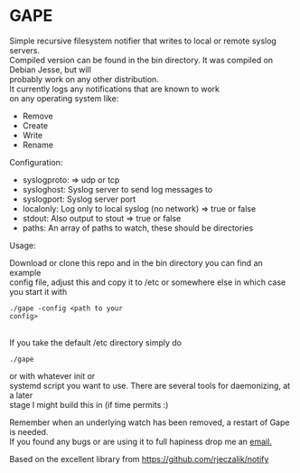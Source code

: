 

<h1>GAPE</h1>  
  
Simple recursive filesystem notifier that writes to local or remote syslog servers.  
Compiled version can be found in the bin directory. It was compiled on Debian Jesse, but will  
probably work on any other distribution.  
It currently logs any notifications that are known to work  
on any operating system like:  

 - Remove   
 - Create   
 - Write   
 - Rename  


Configuration:  

 - syslogproto: => udp or tcp  
 - sysloghost: Syslog server to send log messages to  
 - syslogport: Syslog server port  
 - localonly: Log only to local syslog (no network) => true or false  
 - stdout: Also output to stout => true or false  
 - paths: An array of paths to watch, these should be directories  

Usage:

 Download or clone this repo and in the bin directory you can find an example  
 config file, adjust this and copy it to /etc or somewhere else in which case  
 you start it with <pre><code>./gape -config \<path to your config\></code></pre>  
 If you take the default /etc directory simply do <pre><code>./gape</code></pre> or with whatever init or  
 systemd script you want to use.  There are several tools for daemonizing, at a later  
 stage I might build this in (if time permits :)  

Remember when an underlying watch has been removed, a restart of Gape is needed.  
If you found any bugs or are using it to full hapiness drop me an <a href="mailto:floris.meester@gmail.com?Subject=GAPE" >email.</a>  

Based on the excellent library from https://github.com/rjeczalik/notify  
